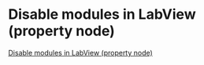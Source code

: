 # Disable modules in LabView (property node)
[Disable modules in LabView (property node)](https://aiwithcloud.com/2022/09/14/disable_modules_in_labview_property_node/)